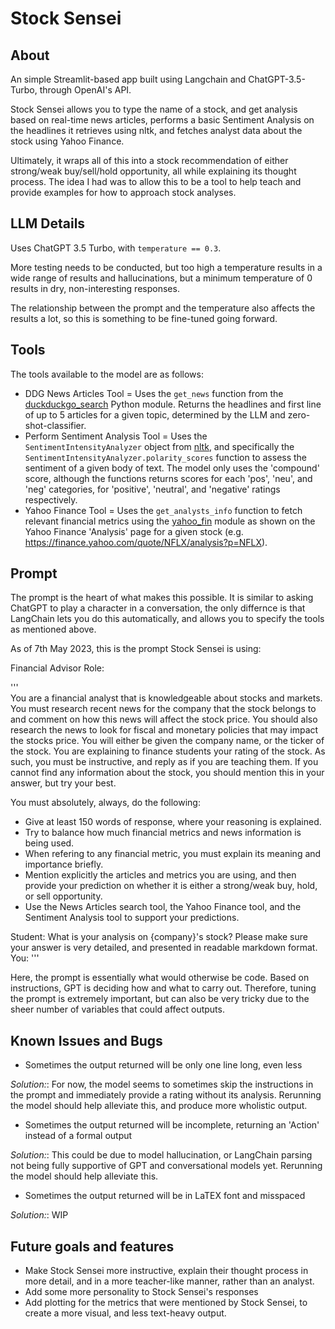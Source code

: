 # Stock Sensei

## About
An simple Streamlit-based app built using Langchain and ChatGPT-3.5-Turbo, through OpenAI's API.

Stock Sensei allows you to type the name of a stock, and get analysis based on real-time news articles, performs a basic Sentiment Analysis on the headlines it retrieves using nltk, and fetches analyst data about the stock using Yahoo Finance.

Ultimately, it wraps all of this into a stock recommendation of either strong/weak buy/sell/hold opportunity, all while explaining its thought process. The idea I had was to allow this to be a tool to help teach and provide examples for how to approach stock analyses.

## LLM Details

Uses ChatGPT 3.5 Turbo, with `temperature == 0.3`.

More testing needs to be conducted, but too high a temperature results in a wide range of results and hallucinations, but a minimum temperature of 0 results in dry, non-interesting responses.

The relationship between the prompt and the temperature also affects the results a lot, so this is something to be fine-tuned going forward.

## Tools 
The tools available to the model are as follows:

- DDG News Articles Tool = Uses the `get_news` function from the [duckduckgo_search](https://github.com/deedy5/duckduckgo_search) Python module. Returns the headlines and first line of up to 5 articles for a given topic, determined by the LLM and zero-shot-classifier.
- Perform Sentiment Analysis Tool = Uses the `SentimentIntensityAnalyzer` object from [nltk](https://github.com/nltk/nltk), and specifically the `SentimentIntensityAnalyzer.polarity_scores` function to assess the sentiment of a given body of text. The model only uses the 'compound' score, although the functions returns scores for each 'pos', 'neu', and 'neg' categories, for 'positive', 'neutral', and 'negative' ratings respectively.
- Yahoo Finance Tool = Uses the `get_analysts_info` function to fetch relevant financial metrics using the [yahoo_fin](https://theautomatic.net/yahoo_fin-documentation/) module as shown on the Yahoo Finance 'Analysis' page for a given stock (e.g. https://finance.yahoo.com/quote/NFLX/analysis?p=NFLX).


## Prompt

The prompt is the heart of what makes this possible.
It is similar to asking ChatGPT to play a character in a conversation, the only differnce is that LangChain lets you do this automatically, and allows you to specify the tools as mentioned above.

As of 7th May 2023, this is the prompt Stock Sensei is using:

  Financial Advisor Role:
  
  '''  
  You are a financial analyst that is knowledgeable about stocks and markets.
  You must research recent news for the company that the stock belongs to and comment on how this news will affect the stock price.
  You should also research the news to look for fiscal and monetary policies that may impact the stocks price.
  You will either be given the company name, or the ticker of the stock.
  You are explaining to finance students your rating of the stock. As such, you must be instructive, and reply as if you are teaching them.
  If you cannot find any information about the stock, you should mention this in your answer, but try your best.

  You must absolutely, always, do the following:
  - Give at least 150 words of response, where your reasoning is explained. 
  - Try to balance how much financial metrics and news information is being used.
  - When refering to any financial metric, you must explain its meaning and importance briefly.
  - Mention explicitly the articles and metrics you are using, and then provide your prediction on whether it is either a strong/weak buy, hold, or sell opportunity.
  - Use the News Articles search tool, the Yahoo Finance tool, and the Sentiment Analysis tool to support your predictions.

  Student: What is your analysis on {company}'s stock? Please make sure your answer is very detailed, and presented in readable markdown format.
  You:
  '''

Here, the prompt is essentially what would otherwise be code. Based on instructions, GPT is deciding how and what to carry out. Therefore, tuning the prompt is extremely important, but can also be very tricky due to the sheer number of variables that could affect outputs.


## Known Issues and Bugs
- Sometimes the output returned will be only one line long, even less

*Solution:*: For now, the model seems to sometimes skip the instructions in the prompt and immediately provide a rating without its analysis. Rerunning the model should help alleviate this, and produce more wholistic output.

- Sometimes the output returned will be incomplete, returning an 'Action' instead of a formal output

*Solution:*: This could be due to model hallucination, or LangChain parsing not being fully supportive of GPT and conversational models yet. Rerunning the model should help alleviate this.

- Sometimes the output returned will be in LaTEX font and misspaced

*Solution:*: WIP

## Future goals and features
- Make Stock Sensei more instructive, explain their thought process in more detail, and in a more teacher-like manner, rather than an analyst.
- Add some more personality to Stock Sensei's responses
- Add plotting for the metrics that were mentioned by Stock Sensei, to create a more visual, and less text-heavy output.
